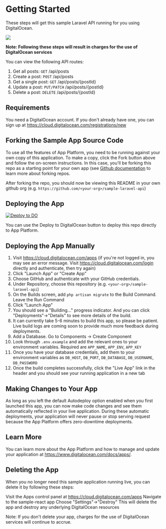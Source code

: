 # Getting Started

These steps will get this sample Laravel API running for you using DigitalOcean.

![](https://i.imgur.com/JBsQfSG.png)

**Note: Following these steps will result in charges for the use of DigitalOcean services**

You can view the following API routes:

1. Get all posts: `GET` /api/posts
1. Create a post: `POST` /api/posts
1. Get a single post: `GET` /api/posts/{postId}
1. Update a post: `PUT/PATCH` /api/posts/{postId}
1. Delete a post: `DELETE` /api/posts/{postId}

## Requirements

You need a DigitalOcean account. If you don't already have one, you can sign up at https://cloud.digitalocean.com/registrations/new

## Forking the Sample App Source Code

To use all the features of App Platform, you need to be running against your own copy of this application. To make a copy, click the Fork button above and follow the on-screen instructions. In this case, you'll be forking this repo as a starting point for your own app (see [Github documentation](https://docs.github.com/en/github/getting-started-with-github/fork-a-repo) to learn more about forking repos.

After forking the repo, you should now be viewing this README in your own github org (e.g. `https://github.com/<your-org>/sample-laravel-api`)

## Deploying the App

[![Deploy to DO](https://mp-assets1.sfo2.digitaloceanspaces.com/deploy-to-do/do-btn-blue.svg)](https://cloud.digitalocean.com/apps/new?repo=https://github.com/digitalocean/sample-laravel-api/tree/master)

You can use the Deploy to DigitalOcean button to deploy this repo directly to App Platform.

## Deploying the App Manually

1. Visit https://cloud.digitalocean.com/apps (if you're not logged in, you may see an error message. Visit https://cloud.digitalocean.com/login directly and authenticate, then try again)
1. Click "Launch App" or "Create App"
1. Choose GitHub and authenticate with your GitHub credentials.
1. Under Repository, choose this repository (e.g. `<your-org>/sample-laravel-api`)
1. On the Builds screen, add `php artisan migrate` to the Build Command. Leave the Run Command
1. Click "Launch App"
1. You should see a "Building..." progress indicator. And you can click "Deployments"→"Details" to see more details of the build.
1. It can currently take 5-6 minutes to build this app, so please be patient. Live build logs are coming soon to provide much more feedback during deployments.
1. Add a Database. Go to Components -> Create Component
1. Look through `.env.example` and add the relevant ones to your environment variables. Required are `APP_NAME`, `APP_ENV`, `APP_KEY`
1. Once you have your database credentials, add them to your environment variables as `DB_HOST`, `DB_PORT`, `DB_DATABASE`, `DB_USERNAME`, `DB_PASSWORD`
1. Once the build completes successfully, click the "Live App" link in the header and you should see your running application in a new tab

## Making Changes to Your App

As long as you left the default Autodeploy option enabled when you first launched this app, you can now make code changes and see them automatically reflected in your live application. During these automatic deployments, your application will never pause or stop serving request because the App Platform offers zero-downtime deployments.

## Learn More

You can learn more about the App Platform and how to manage and update your application at https://www.digitalocean.com/docs/apps/.

## Deleting the App

When you no longer need this sample application running live, you can delete it by following these steps:

Visit the Apps control panel at https://cloud.digitalocean.com/apps
Navigate to the sample-react app
Choose "Settings"->"Destroy"
This will delete the app and destroy any underlying DigitalOcean resources

Note: If you don't delete your app, charges for the use of DigitalOcean services will continue to accrue.
